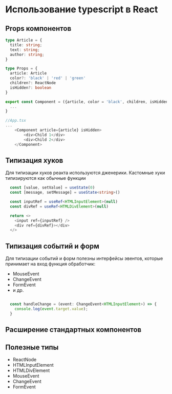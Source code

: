 # Использование typescript  в React

## Props компонентов
```typescript jsx
type Article = {
  title: string;
  text: string;
  author: string;
}

type Props = {
  article: Article
  color?: 'black' | 'red' | 'green'
  children?: ReactNode
  isHidden?: boolean
}

export const Component = ({article, color = 'black', children, isHidden = false}: Props) => {
  ...
}

//App.tsx
...
    <Component article={article} isHidden>
        <div>Child 1</div>
        <div>Child 2</div>
    </Component>
```
## Типизация хуков
Для типизации хуков реакта используются дженерики. Кастомные хуки типизируются как обычные функции

```typescript jsx
  const [value, setValue] = useState(0)
  const [message, setMessage] = useState<string>()

  const inputRef = useRef<HTMLInputElement>(null)
  const divRef = useRef<HTMLDivElement>(null)

  return <>
    <input ref={inputRef} />
    <div ref={divRef}></div>
  </>
```

## Типизация событий и форм

Для типизации событий и форм полезны интерфейсы эвентов, которые принимает на вход функция обработчик:
- MouseEvent
- ChangeEvent
- FormEvent
- и др.

```typescript jsx

  const handleChange = (event: ChangeEvent<HTMLInputElement>) => {
    console.log(event.target.value);
  }
```

## Расширение стандартных компонентов

## Полезные типы

- ReactNode
- HTMLInputElement
- HTMLDivElement
- MouseEvent
- ChangeEvent
- FormEvent